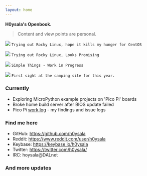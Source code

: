 ```yaml
---
layout: home
---
```


**H0ysala's Openbook.**

> Content and view points are personal.


![](https://heritage.h0ysala.net/_/6af6548d81988c50459d1417b5220b4684db93900de129e6941bb5a4e5c504f2.png)
`Trying out Rocky Linux, hope it kills my hunger for CentOS`

![](https://heritage.h0ysala.net/_/9010befb1e40ac81a2e367eeab528e492e453381bee4aa2991bda9e1ff5d741e.png)
`Trying out Rocky Linux, Looks Promising`

![](https://heritage.h0ysala.net/_/51e8b5dfee2b12eb34ff660c82e80badaeb2c36004bc696d7ed662446dfcf0e1.png)
`Simple Things - Work in Progress`

![](https://heritage.h0ysala.net/_/79f6d25399d34140afb431f8a2391e63f62c1261bcb70490a9851727a2c51662.JPG)
`First sight at the camping site for this year.` 

### Currently

* Exploring MicroPython example projects on 'Pico Pi' boards
* Broke home build server after BIOS update failed
* Pico Pi [work log](/pages/picopi_logs.html) - my findings and issue logs 

### Find me here

* GitHub:    <https://github.com/h0ysala>
* Reddit:    <https://www.reddit.com/user/h0ysala>
* Keybase:   <https://keybase.io/h0ysala>
* Twitter:   <https://twitter.com/h0ysala/>
* IRC:       hoysala@DALnet

### And more updates


